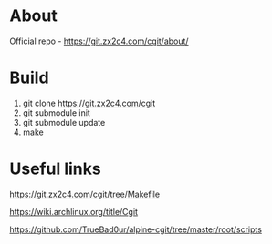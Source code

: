 # About

Official repo - https://git.zx2c4.com/cgit/about/

# Build

1. git clone https://git.zx2c4.com/cgit
2. git submodule init
3. git submodule update
4. make

# Useful links

https://git.zx2c4.com/cgit/tree/Makefile

https://wiki.archlinux.org/title/Cgit

https://github.com/TrueBad0ur/alpine-cgit/tree/master/root/scripts
